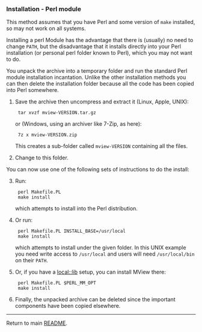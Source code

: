 ### Installation - Perl module

This method assumes that you have Perl and some version of `make` installed,
so may not work on all systems.

Installing a perl Module has the advantage that there is (usually) no need to
change `PATH`, but the disadvantage that it installs directly into your Perl
installation (or personal perl folder known to Perl), which you may not want
to do.

You unpack the archive into a temporary folder and run the standard Perl
module installation incantation. Unlike the other installation methods you can
then delete the installation folder because all the code has been copied into
Perl somewhere.

1. Save the archive then uncompress and extract it (Linux, Apple, UNIX):

        tar xvzf mview-VERSION.tar.gz

   or (Windows, using an archiver like 7-Zip, as here):

        7z x mview-VERSION.zip

   This creates a sub-folder called `mview-VERSION` containing all the files.

2. Change to this folder.

You can now use one of the following sets of instructions to do the install:

3. Run:

        perl Makefile.PL
        make install

   which attempts to install into the Perl distribution.

3. Or run:

        perl Makefile.PL INSTALL_BASE=/usr/local
        make install

    which attempts to install under the given folder. In this UNIX example you
    need write access to `/usr/local` and users will need `/usr/local/bin` on
    their `PATH`.

3. Or, if you have a [local::lib](https://metacpan.org/pod/local::lib) setup,
   you can install MView there:

        perl Makefile.PL $PERL_MM_OPT
        make install

4. Finally, the unpacked archive can be deleted since the important components
   have been copied elsewhere.

---

Return to main [README](README.md).

